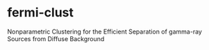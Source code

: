 # fermi-clust
Nonparametric Clustering for the Efficient Separation of gamma-ray Sources from Diffuse Background
